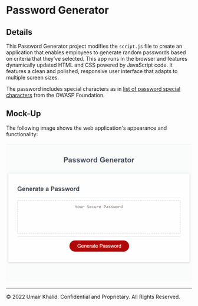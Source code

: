 # Password Generator

## Details

This Password Generator project modifies the `script.js` file to create an application that enables employees to generate random passwords based on criteria that they’ve selected. This app runs in the browser and features dynamically updated HTML and CSS powered by JavaScript code. It features a clean and polished, responsive user interface that adapts to multiple screen sizes.

The password includes special characters as in [list of password special characters](https://www.owasp.org/index.php/Password_special_characters) from the OWASP Foundation.

## Mock-Up

The following image shows the web application's appearance and functionality:

![The Password Generator application displays a red button to "Generate Password".](./Assets/Images/Password_Demo.gif)



- - -
© 2022 Umair Khalid. Confidential and Proprietary. All Rights Reserved.
